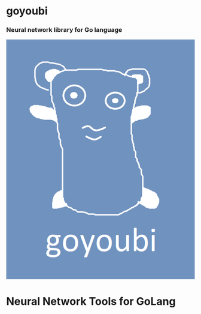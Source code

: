 # goyoubi
### Neural network library for Go language

![](logo.png)
# Neural Network Tools for GoLang
